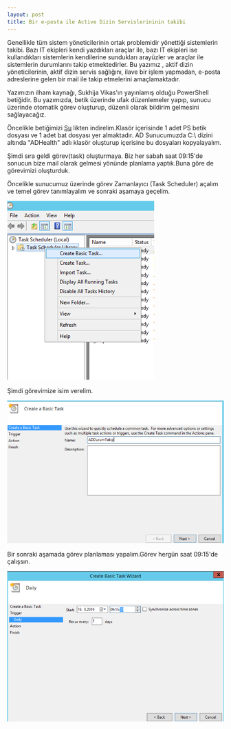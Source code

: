 ```yaml
---
layout: post
title: Bir e-posta ile Active Dizin Servislerininin takibi
---  
```

   Genellikle tüm sistem yöneticilerinin ortak problemidir yönettiği sistemlerin takibi. Bazı IT ekipleri kendi yazdıkları araçlar ile, bazı IT ekipleri ise kullandıkları sistemlerin kendilerine sundukları arayüzler ve araçlar ile sistemlerin durumlarını takip etmektedirler.   Bu yazımız , aktif dizin yöneticilerinin, aktif dizin servis sağlığını, ilave bir işlem yapmadan, e-posta adreslerine  gelen bir mail ile takip etmelerini amaçlamaktadır.   
   
Yazımızın ilham kaynağı, Sukhija Vikas'ın yayınlamış olduğu PowerShell betiğidir. Bu yazımızda, betik üzerinde ufak düzenlemeler yapıp, sunucu üzerinde otomatik görev oluşturup, düzenli olarak bildirim gelmesini sağlayacağız.  

Öncelikle betiğimizi [Şu](https://gallery.technet.microsoft.com/scriptcenter/Active-Directory-Health-709336cd) likten indirelim.Klasör içerisinde 1 adet PS betik dosyası ve 1 adet bat dosyası yer almaktadır. AD Sunucumuzda C:\ dizini altında "ADHealth" adlı klasör oluşturup içerisine bu dosyaları kopyalayalım.  

Şimdi sıra geldi görev(task) oluşturmaya. Biz her sabah saat 09:15'de sonucun bize mail olarak gelmesi yönünde planlama yaptık.Buna göre de görevimizi oluşturduk.  

Öncelikle sunucumuz üzerinde görev Zamanlayıcı (Task Scheduler) açalım ve temel görev tanımlayalım ve sonraki aşamaya geçelim.  

![gorev](/images/CreateTask.png)  


  
Şimdi görevimize isim verelim.  

![isim](/images/Name.png)  


Bir sonraki aşamada görev planlaması yapalım.Görev hergün saat 09:15'de çalışsın.  

![zaman](/images/1Days.png)  



```

```




